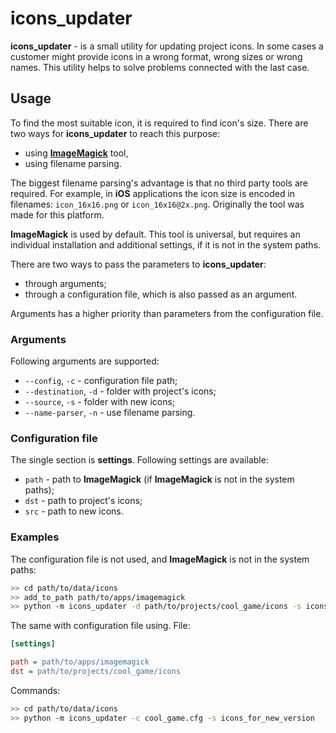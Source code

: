 # icons\_updater

__icons_updater__ - is a small utility for updating project icons. In some cases a customer might provide icons in a wrong format, wrong sizes or wrong names. This utility helps to solve problems connected with the last case.

## Usage

To find the most suitable icon, it is required to find icon's size. There are two ways for __icons_updater__ to reach this purpose:

- using [__ImageMagick__][magick] tool,
- using filename parsing.

The biggest filename parsing's advantage is that no third party tools are required. For example, in __iOS__ applications the icon size is encoded in filenames: `icon_16x16.png` or `icon_16x16@2x.png`. Originally the tool was made for this platform.

__ImageMagick__ is used by default. This tool is universal, but requires an individual installation and additional settings, if it is not in the system paths.

There are two ways to pass the parameters to __icons_updater__:

- through arguments;
- through a configuration file, which is also passed as an argument.

Arguments has a higher priority than parameters from the configuration file.

### Arguments

Following arguments are supported:

- `--config`, `-c` - configuration file path;
- `--destination`, `-d` - folder with project's icons;
- `--source`, `-s` - folder with new icons;
- `--name-parser`, `-n` - use filename parsing.

### Configuration file

The single section is __settings__. Following settings are available:

- `path` - path to __ImageMagick__ (if __ImageMagick__ is not in the system paths);
- `dst` - path to project's icons;
- `src` - path to new icons.

### Examples

The configuration file is not used, and __ImageMagick__ is not in the system paths:

```bash
>> cd path/to/data/icons
>> add_to_path path/to/apps/imagemagick
>> python -m icons_updater -d path/to/projects/cool_game/icons -s icons_for_new_version
```

The same with configuration file using. File:

```ini
[settings]

path = path/to/apps/imagemagick
dst = path/to/projects/cool_game/icons
```

Commands:

```bash
>> cd path/to/data/icons
>> python -m icons_updater -c cool_game.cfg -s icons_for_new_version
```

[magick]: https://imagemagick.org/
